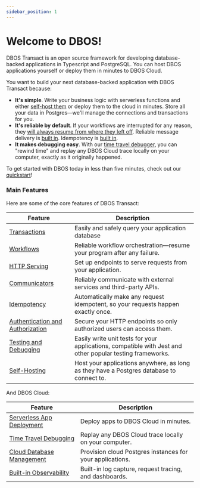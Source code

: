 ```yaml
---
sidebar_position: 1
---
```


# Welcome to DBOS!

DBOS Transact is an open source framework for developing database-backed applications in Typescript and PostgreSQL.
You can host DBOS applications yourself or deploy them in minutes to DBOS Cloud.

You want to build your next database-backed application with DBOS Transact because:

- **It's simple**.  Write your business logic with serverless functions and either [self-host them](./tutorials/self-hosting.md) or deploy them to the cloud in minutes.  Store all your data in Postgres&#8212;we'll manage the connections and transactions for you.
- **It's reliable by default**.  If your workflows are interrupted for any reason, they [will always resume from where they left off](./tutorials/workflow-tutorial#reliability-guarantees).  Reliable message delivery is [built in](./tutorials/workflow-communication-tutorial#reliability-guarantees-1). Idempotency is [built in](./tutorials/idempotency-tutorial).
- **It makes debugging easy**.  With our [time travel debugger](./cloud-tutorials/timetravel-debugging.md), you can "rewind time" and replay any DBOS Cloud trace locally on your computer, exactly as it originally happened.

To get started with DBOS today in less than five minutes, check out our [quickstart](./getting-started/quickstart)!

### Main Features

Here are some of the core features of DBOS Transact:

| Feature                                                                       | Description
| ----------------------------------------------------------------------------- | ------------------------------------------------------------------------------------------------------------------------- |
| [Transactions](./tutorials/transaction-tutorial)                              | Easily and safely query your application database
| [Workflows](./tutorials/workflow-tutorial)                                    | Reliable workflow orchestration&#8212;resume your program after any failure.
| [HTTP Serving](./tutorials/http-serving-tutorial)                             | Set up endpoints to serve requests from your application.
| [Communicators](./tutorials/http-serving-tutorial)                            | Reliably communicate with external services and third-party APIs.
| [Idempotency](./tutorials/idempotency-tutorial)                               | Automatically make any request idempotent, so your requests happen exactly once.
| [Authentication and Authorization](./tutorials/authentication-authorization)  | Secure your HTTP endpoints so only authorized users can access them.
| [Testing and Debugging](./tutorials/testing-tutorial)                         | Easily write unit tests for your applications, compatible with Jest and other popular testing frameworks.
| [Self-Hosting](./tutorials/self-hosting)                                      | Host your applications anywhere, as long as they have a Postgres database to connect to.

And DBOS Cloud:

| Feature                                                                       | Description
| ----------------------------------------------------------------------------- | ------------------------------------------------------------------------------------------------------------------------- |
| [Serverless App Deployment](./cloud-tutorials/application-management.md)      | Deploy apps to DBOS Cloud in minutes.
| [Time Travel Debugging](./cloud-tutorials/timetravel-debugging.md)            | Replay any DBOS Cloud trace locally on your computer.
| [Cloud Database Management](./cloud-tutorials/database-management.md)         | Provision cloud Postgres instances for your applications.
| [Built-in Observability](./cloud-tutorials/monitoring-dashboard.md)           | Built-in log capture, request tracing, and dashboards.
